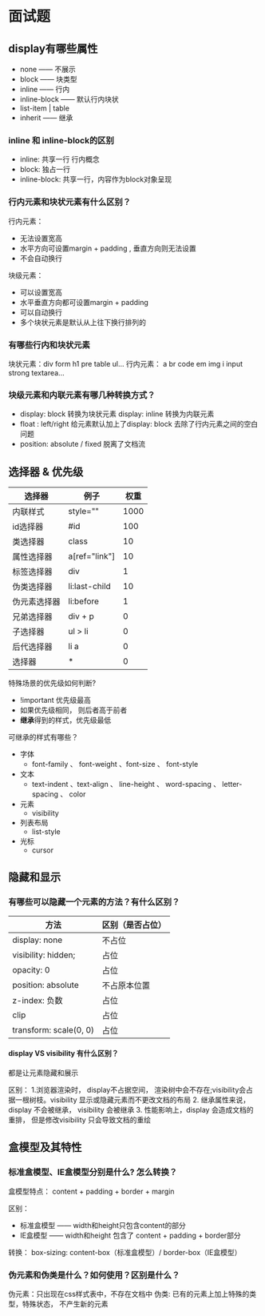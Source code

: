 # 面试题
## display有哪些属性
- none —— 不展示
- block —— 块类型
- inline —— 行内
- inline-block —— 默认行内块状
- list-item | table
- inherit —— 继承

### inline 和 inline-block的区别
- inline: 共享一行 行内概念
- block: 独占一行
- inline-block: 共享一行，内容作为block对象呈现

### 行内元素和块状元素有什么区别？
行内元素： 
  - 无法设置宽高
  - 水平方向可设置margin +  padding , 垂直方向则无法设置
  - 不会自动换行

块级元素：
  - 可以设置宽高
  - 水平垂直方向都可设置margin + padding
  - 可以自动换行
  - 多个块状元素是默认从上往下换行排列的

### 有哪些行内和块状元素
块状元素：div form h1 pre table ul...
行内元素： a br code  em  img i input  strong textarea...

### 块级元素和内联元素有哪几种转换方式？
- display: block 转换为块状元素 display: inline 转换为内联元素
- float :  left/right 给元素默认加上了display: block  去除了行内元素之间的空白问题
- position: absolute /  fixed 脱离了文档流 

## 选择器 & 优先级
|     选择器      |     例子      |     权重    |
|     ----       |    ----      |    ----    |
|    内联样式     |    style=""   |     1000   |
|    id选择器     |     #id      |     100     |
|    类选择器     |     class    |      10     |
|   属性选择器    |    a[ref="link"] |     10     |
|   标签选择器     |     div      |      1     |
|   伪类选择器     |   li:last-child |     10     |
|   伪元素选择器   |   li:before   |      1     |
|   兄弟选择器     |     div + p      |     0    |
|    子选择器      |     ul > li      |    0    |
|    后代选择器    |    li  a      |     0    |
|     选择器      |     *      |     0    |

特殊场景的优先级如何判断?
- !important 优先级最高
- 如果优先级相同， 则后者高于前者
- **继承**得到的样式，优先级最低

可继承的样式有哪些？
- 字体
  - font-family 、 font-weight 、font-size 、 font-style 
- 文本
  - text-indent 、text-align 、 line-height 、 word-spacing 、 letter-spacing 、 color 
- 元素
  - visibility 
- 列表布局
  - list-style 
- 光标
  - cursor

## 隐藏和显示
### 有哪些可以隐藏一个元素的方法？有什么区别？
| 方法 | 区别（是否占位） |
| ---- | ---- |
| display: none |  不占位|
| visibility: hidden; | 占位 | 
| opacity: 0   |占位 |
| position: absolute |  不占原本位置 |
| z-index: 负数 |  占位 |
| clip | 占位 |
| transform: scale(0, 0) | 占位 |


#### display VS visibility 有什么区别？
都是让元素隐藏和展示

区别：
1.浏览器渲染时， display不占据空间， 渲染树中会不存在;visibility会占据一根树枝。visibility 显示或隐藏元素而不更改文档的布局
2. 继承属性来说，display 不会被继承， visibility 会被继承
3. 性能影响上，display 会造成文档的重排， 但是修改visibility 只会导致文档的重绘

## 盒模型及其特性
### 标准盒模型、IE盒模型分别是什么? 怎么转换？
盒模型特点： content +  padding + border + margin

区别：
- 标准盒模型 —— width和height只包含content的部分
- IE盒模型 —— width和height 包含了 content + padding + border部分

转换：
box-sizing: content-box（标准盒模型）/ border-box（IE盒模型）

### 伪元素和伪类是什么？如何使用？区别是什么？
伪元素：只出现在css样式表中，不存在文档中 
伪类: 已有的元素上加上特殊的类型，特殊状态， 不产生新的元素
